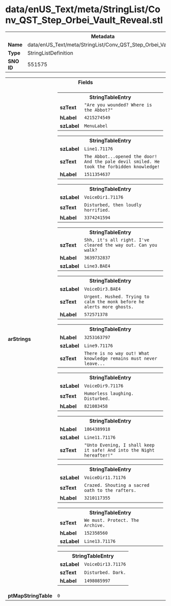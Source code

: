<h1>data/enUS_Text/meta/StringList/Conv_QST_Step_Orbei_Vault_Reveal.stl</h1><table><tr><th colspan="100%">Metadata</th></tr><tr><td><b>Name</b></td><td>data/enUS_Text/meta/StringList/Conv_QST_Step_Orbei_Vault_Reveal.stl</td></tr><tr><td><b>Type</b></td><td>StringListDefinition</td></tr><tr><td><b>SNO ID</b></td><td>551575</td></tr></table>

<table><tr><th colspan="100%">Fields</th></tr><tr><td><b>arStrings</b></td><td><table><tr><th colspan="100%">StringTableEntry</th></tr><tr><td><b>szText</b></td><td><code>"Are you wounded? Where is the Abbot?"</code></td></tr><tr><td><b>hLabel</b></td><td><code>4215274549</code></td></tr><tr><td><b>szLabel</b></td><td><code>MenuLabel</code></td></tr></table>


<table><tr><th colspan="100%">StringTableEntry</th></tr><tr><td><b>szLabel</b></td><td><code>Line1.71176</code></td></tr><tr><td><b>szText</b></td><td><code>The Abbot...opened the door! And the pale devil smiled. He took the forbidden knowledge!</code></td></tr><tr><td><b>hLabel</b></td><td><code>1511354637</code></td></tr></table>


<table><tr><th colspan="100%">StringTableEntry</th></tr><tr><td><b>szLabel</b></td><td><code>VoiceDir1.71176</code></td></tr><tr><td><b>szText</b></td><td><code>Disturbed, then loudly horrified.</code></td></tr><tr><td><b>hLabel</b></td><td><code>3374241594</code></td></tr></table>


<table><tr><th colspan="100%">StringTableEntry</th></tr><tr><td><b>szText</b></td><td><code>Shh, it's all right. I've cleared the way out. Can you walk?</code></td></tr><tr><td><b>hLabel</b></td><td><code>3639732837</code></td></tr><tr><td><b>szLabel</b></td><td><code>Line3.BAE4</code></td></tr></table>


<table><tr><th colspan="100%">StringTableEntry</th></tr><tr><td><b>szLabel</b></td><td><code>VoiceDir3.BAE4</code></td></tr><tr><td><b>szText</b></td><td><code>Urgent. Hushed. Trying to calm the monk before he alerts more ghosts.</code></td></tr><tr><td><b>hLabel</b></td><td><code>572571378</code></td></tr></table>


<table><tr><th colspan="100%">StringTableEntry</th></tr><tr><td><b>hLabel</b></td><td><code>3253163797</code></td></tr><tr><td><b>szLabel</b></td><td><code>Line9.71176</code></td></tr><tr><td><b>szText</b></td><td><code>There is no way out! What knowledge remains must never leave...</code></td></tr></table>


<table><tr><th colspan="100%">StringTableEntry</th></tr><tr><td><b>szLabel</b></td><td><code>VoiceDir9.71176</code></td></tr><tr><td><b>szText</b></td><td><code>Humorless laughing. Disturbed.</code></td></tr><tr><td><b>hLabel</b></td><td><code>821083458</code></td></tr></table>


<table><tr><th colspan="100%">StringTableEntry</th></tr><tr><td><b>hLabel</b></td><td><code>1864389918</code></td></tr><tr><td><b>szLabel</b></td><td><code>Line11.71176</code></td></tr><tr><td><b>szText</b></td><td><code>"Unto Evening, I shall keep it safe! And into the Night hereafter!"</code></td></tr></table>


<table><tr><th colspan="100%">StringTableEntry</th></tr><tr><td><b>szLabel</b></td><td><code>VoiceDir11.71176</code></td></tr><tr><td><b>szText</b></td><td><code>Crazed. Shouting a sacred oath to the rafters.</code></td></tr><tr><td><b>hLabel</b></td><td><code>3210117355</code></td></tr></table>


<table><tr><th colspan="100%">StringTableEntry</th></tr><tr><td><b>szText</b></td><td><code>We must. Protect. The Archive.</code></td></tr><tr><td><b>hLabel</b></td><td><code>152358560</code></td></tr><tr><td><b>szLabel</b></td><td><code>Line13.71176</code></td></tr></table>


<table><tr><th colspan="100%">StringTableEntry</th></tr><tr><td><b>szLabel</b></td><td><code>VoiceDir13.71176</code></td></tr><tr><td><b>szText</b></td><td><code>Disturbed. Dark.</code></td></tr><tr><td><b>hLabel</b></td><td><code>1498085997</code></td></tr></table>


</td></tr><tr><td><b>ptMapStringTable</b></td><td><code>0</code></td></tr></table>

